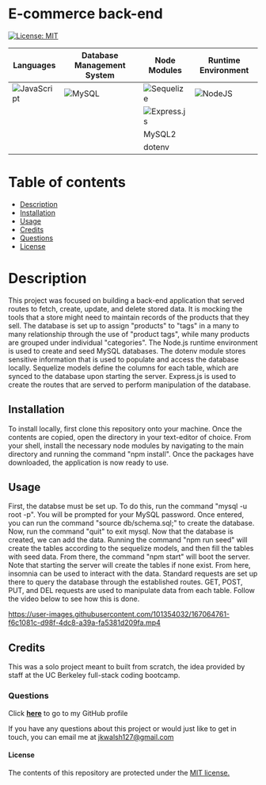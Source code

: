 # E-commerce back-end

[![License: MIT](https://img.shields.io/badge/License-MIT-yellow.svg)](https://opensource.org/licenses/MIT)

|   Languages   | Database Management System  |  Node Modules | Runtime Environment
| ----------- | ----------- | ----------- |  ----------- | 
| ![JavaScript](https://img.shields.io/badge/javascript-%23323330.svg?style=for-the-badge&logo=javascript&logoColor=%23F7DF1E) | ![MySQL](https://img.shields.io/badge/mysql-%2300f.svg?style=for-the-badge&logo=mysql&logoColor=white) | ![Sequelize](https://img.shields.io/badge/Sequelize-52B0E7?style=for-the-badge&logo=Sequelize&logoColor=white) | ![NodeJS](https://img.shields.io/badge/node.js-6DA55F?style=for-the-badge&logo=node.js&logoColor=white)  |
|   |   |  ![Express.js](https://img.shields.io/badge/express.js-%23404d59.svg?style=for-the-badge&logo=express&logoColor=%2361DAFB) |   |
|   |   |  MySQL2 |   |
|   |   |  dotenv |   |

# Table of contents
* [Description](#description)
* [Installation](#installation)
* [Usage](#usage)
* [Credits](#credits)
* [Questions](#questions)
* [License](#license)

# Description
This project was focused on building a back-end application that served routes to fetch, create, update, and delete stored data. It is mocking the tools that a store might need to maintain records of the products that they sell. The database is set up to assign "products" to "tags" in a many to many relationship through the use of "product tags", while many products are grouped under individual "categories". 
The Node.js runtime environment is used to create and seed MySQL databases. The dotenv module stores sensitive information that is used to populate and access the database locally. Sequelize models define the columns for each table, which are synced to the database upon starting the server. Express.js is used to create the routes that are served to perform manipulation of the database. 

## Installation
To install locally, first clone this repository onto your machine. Once the contents are copied, open the directory in your text-editor of choice. From your shell, install the necessary node modules by navigating to the main directory and running the command "npm install". Once the packages have downloaded, the application is now ready to use.

## Usage
First, the databse must be set up. To do this, run the command "mysql -u root -p". You will be prompted for your MySQL password. Once entered, you can run the command "source db/schema.sql;" to create the database. Now, run the command "quit" to exit mysql.
Now that the database is created, we can add the data. Running the command "npm run seed" will create the tables according to the sequelize models, and then fill the tables with seed data. From there, the command "npm start" will boot the server. Note that starting the server will create the tables if none exist. From here, insomnia can be used to interact with the data. Standard requests are set up there to query the database through the established routes. GET, POST, PUT, and DEL requests are used to manipulate data from each table. Follow the video below to see how this is done. 

https://user-images.githubusercontent.com/101354032/167064761-f6c1081c-d98f-4dc8-a39a-fa5381d209fa.mp4

## Credits
This was a solo project meant to built from scratch, the idea provided by staff at the UC Berkeley full-stack coding bootcamp.

### Questions
Click <a href="https://github.com/jkwalsh127" target="_blank">**here**<a> to go to my GitHub profile

If you have any questions about this project or would just like to get in touch, you can email me at <a href="mailto:jkwalsh127@gmail.com" target="_blank">jkwalsh127@gmail.com</a>

#### License
The contents of this repository are protected under the <a href="https://opensource.org/licenses/MIT">MIT license.</a>
